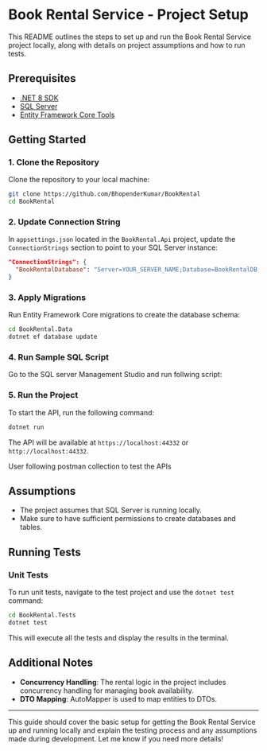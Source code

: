 # Book Rental Service - Project Setup

This README outlines the steps to set up and run the Book Rental Service project locally, along with details on project assumptions and how to run tests.

## Prerequisites

- [.NET 8 SDK](https://dotnet.microsoft.com/download/dotnet/6.0)
- [SQL Server](https://www.microsoft.com/en-us/sql-server/sql-server-downloads)
- [Entity Framework Core Tools](https://docs.microsoft.com/en-us/ef/core/cli/dotnet)

## Getting Started

### 1. Clone the Repository
Clone the repository to your local machine:
```bash
git clone https://github.com/BhopenderKumar/BookRental
cd BookRental
```

### 2. Update Connection String
In `appsettings.json` located in the `BookRental.Api` project, update the `ConnectionStrings` section to point to your SQL Server instance:

```json
"ConnectionStrings": {
  "BookRentalDatabase": "Server=YOUR_SERVER_NAME;Database=BookRentalDB;Trusted_Connection=True;"
}
```

### 3. Apply Migrations
Run Entity Framework Core migrations to create the database schema:

```bash
cd BookRental.Data
dotnet ef database update
```

### 4. Run Sample SQL Script
Go to the SQL server Management Studio and run follwing script:

### 5. Run the Project
To start the API, run the following command:

```bash
dotnet run
```

The API will be available at `https://localhost:44332` or `http://localhost:44332`.

User following postman collection to test the APIs



## Assumptions

- The project assumes that SQL Server is running locally.
- Make sure to have sufficient permissions to create databases and tables.

## Running Tests

### Unit Tests

To run unit tests, navigate to the test project and use the `dotnet test` command:

```bash
cd BookRental.Tests
dotnet test
```

This will execute all the tests and display the results in the terminal.

## Additional Notes

- **Concurrency Handling**: The rental logic in the project includes concurrency handling for managing book availability.
- **DTO Mapping**: AutoMapper is used to map entities to DTOs.
  
---

This guide should cover the basic setup for getting the Book Rental Service up and running locally and explain the testing process and any assumptions made during development. Let me know if you need more details!